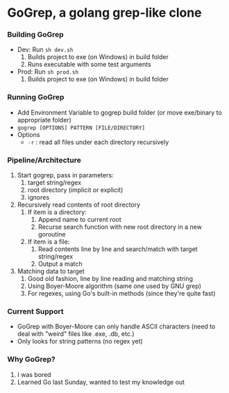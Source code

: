 # GoGrep, a golang grep-like clone

### Building GoGrep
- Dev:
  Run ```sh dev.sh```
  1. Builds project to exe (on Windows) in build folder 
  2. Runs executable with some test arguments
- Prod:
  Run ```sh prod.sh```
  1. Builds project to exe (on Windows) in build folder


### Running GoGrep
- Add Environment Variable to gogrep build folder (or move exe/binary to appropriate folder)
- ```gogrep [OPTIONS] PATTERN [FILE/DIRECTORY]```
- Options
  - ```-r``` : read all files under each directory recursively

### Pipeline/Architecture
1. Start gogrep, pass in parameters:
      1. target string/regex
      2. root directory (implicit or explicit)
      3. ignores
2. Recursively read contents of root directory
   1. If item is a directory:
      1. Append name to current root 
      2. Recurse search function with new root directory in a new goroutine
   2. If item is a file:
      1. Read contents line by line and search/match with target string/regex
      2. Output a match
3. Matching data to target
   1. Good old fashion, line by line reading and matching string
   2. Using Boyer-Moore algorithm (same one used by GNU grep)
   3. For regexes, using Go's built-in methods (since they're quite fast)


### Current Support
- GoGrep with Boyer-Moore can only handle ASCII characters (need to deal with "weird" files like .exe, .db, etc.)
- Only looks for string patterns (no regex yet)

### Why GoGrep?
1. I was bored
2. Learned Go last Sunday, wanted to test my knowledge out


